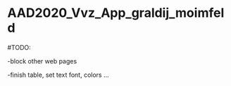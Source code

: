 # AAD2020_Vvz_App_graldij_moimfeld




#TODO:

-block other web pages

-finish table, set text font, colors ...

